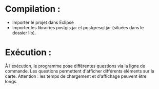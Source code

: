 Compilation : 
=============
- Importer le projet dans Eclipse
- Importer les librairies postgis.jar et postgresql.jar (situées dans le dossier lib).


Exécution : 
===========
À l'exécution, le programme pose différentes questions via la ligne de commande. 
Les questions permettent d'afficher différents éléments sur la carte. 
Attention : les temps de chargement et d'affichage peuvent être longs.